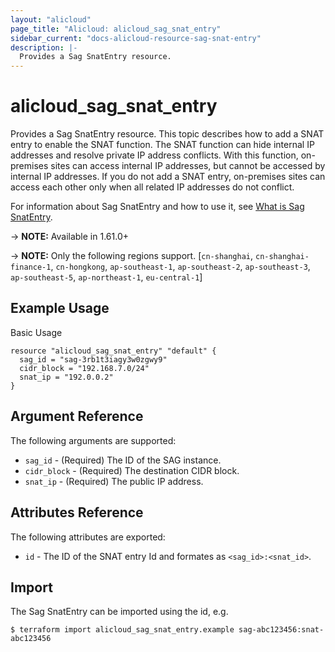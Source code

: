 ```yaml
---
layout: "alicloud"
page_title: "Alicloud: alicloud_sag_snat_entry"
sidebar_current: "docs-alicloud-resource-sag-snat-entry"
description: |-
  Provides a Sag SnatEntry resource.
---
```


# alicloud\_sag\_snat_entry

Provides a Sag SnatEntry resource. This topic describes how to add a SNAT entry to enable the SNAT function. The SNAT function can hide internal IP addresses and resolve private IP address conflicts. With this function, on-premises sites can access internal IP addresses, but cannot be accessed by internal IP addresses. If you do not add a SNAT entry, on-premises sites can access each other only when all related IP addresses do not conflict.

For information about Sag SnatEntry and how to use it, see [What is Sag SnatEntry](https://www.alibabacloud.com/help/doc-detail/124231.htm).

-> **NOTE:** Available in 1.61.0+

-> **NOTE:** Only the following regions support. [`cn-shanghai`, `cn-shanghai-finance-1`, `cn-hongkong`, `ap-southeast-1`, `ap-southeast-2`, `ap-southeast-3`, `ap-southeast-5`, `ap-northeast-1`, `eu-central-1`]

## Example Usage

Basic Usage

```
resource "alicloud_sag_snat_entry" "default" {
  sag_id = "sag-3rb1t3iagy3w0zgwy9"
  cidr_block = "192.168.7.0/24"
  snat_ip = "192.0.0.2"
}
```
## Argument Reference

The following arguments are supported:

* `sag_id` - (Required) The ID of the SAG instance.
* `cidr_block` - (Required) The destination CIDR block.
* `snat_ip` - (Required) The public IP address.

## Attributes Reference

The following attributes are exported:

* `id` - The ID of the SNAT entry Id and formates as `<sag_id>:<snat_id>`.

## Import

The Sag SnatEntry can be imported using the id, e.g.

```
$ terraform import alicloud_sag_snat_entry.example sag-abc123456:snat-abc123456
```

